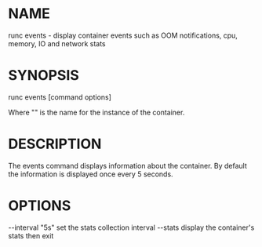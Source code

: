 # NAME
   runc events - display container events such as OOM notifications, cpu, memory, IO and network stats

# SYNOPSIS
   runc events [command options] <container-id>

Where "<container-id>" is the name for the instance of the container.

# DESCRIPTION
   The events command displays information about the container. By default the
information is displayed once every 5 seconds.

# OPTIONS
   --interval "5s"      set the stats collection interval
   --stats              display the container's stats then exit
   

